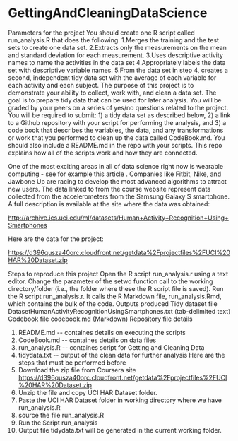 # GettingAndCleaningDataScience
Parameters for the project
You should create one R script called run_analysis.R that does the following. 1.Merges the training and the test sets to create one data set. 2.Extracts only the measurements on the mean and standard deviation for each measurement. 3.Uses descriptive activity names to name the activities in the data set 4.Appropriately labels the data set with descriptive variable names. 5.From the data set in step 4, creates a second, independent tidy data set with the average of each variable for each activity and each subject.
The purpose of this project is to demonstrate your ability to collect, work with, and clean a data set. The goal is to prepare tidy data that can be used for later analysis. You will be graded by your peers on a series of yes/no questions related to the project. You will be required to submit: 1) a tidy data set as described below, 2) a link to a Github repository with your script for performing the analysis, and 3) a code book that describes the variables, the data, and any transformations or work that you performed to clean up the data called CodeBook.md. You should also include a README.md in the repo with your scripts. This repo explains how all of the scripts work and how they are connected.

One of the most exciting areas in all of data science right now is wearable computing - see for example this article . Companies like Fitbit, Nike, and Jawbone Up are racing to develop the most advanced algorithms to attract new users. The data linked to from the course website represent data collected from the accelerometers from the Samsung Galaxy S smartphone. A full description is available at the site where the data was obtained:

http://archive.ics.uci.edu/ml/datasets/Human+Activity+Recognition+Using+Smartphones

Here are the data for the project:

https://d396qusza40orc.cloudfront.net/getdata%2Fprojectfiles%2FUCI%20HAR%20Dataset.zip



Steps to reproduce this project
Open the R script run_analysis.r using a text editor.
Change the parameter of the setwd function call to the working directory/folder (i.e., the folder where these the R script file is saved).
Run the R script run_analysis.r. It calls the R Markdown file, run_analysis.Rmd, which contains the bulk of the code.
Outputs produced
Tidy dataset file DatasetHumanActivityRecognitionUsingSmartphones.txt (tab-delimited text)
Codebook file codebook.md (Markdown)
Repository file details
1. README.md -- containes details on executing the scripts
2. CodeBook.md -- containes details on data files
3. run_analysis.R -- containes script for Getting and Cleaning Data
4. tidydata.txt -- output of the clean data for further analysis 
Here are the steps that must be performed before
1. Download the zip file from Coursera site https://d396qusza40orc.cloudfront.net/getdata%2Fprojectfiles%2FUCI%20HAR%20Dataset.zip
2. Unzip the file and copy UCI HAR Dataset folder.
3. Paste the UCI HAR Dataset folder in working directory where we have run_analysis.R
4. source the file run_analysis.R
5. Run the Script run_analysis
6. Output file tidydata.txt will be generated in the current working folder. 
